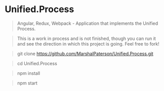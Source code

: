 # Unified.Process
> Angular, Redux, Webpack - Application that implements the Unified Process.

> This is a work in process and is not finished, though you can run it and see the direction in which this project is going. Feel free to fork!

> git clone https://github.com/MarshalPaterson/Unified.Process.git

> cd Unified.Process

> npm install

> npm start

